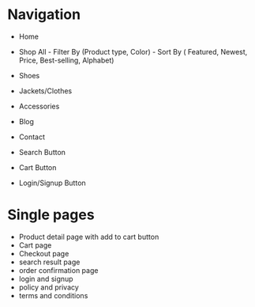 # Navigation
 
- Home
- Shop All - Filter By (Product type, Color) - Sort By ( Featured, Newest,
  Price, Best-selling, Alphabet)
- Shoes
- Jackets/Clothes
- Accessories
- Blog 
- Contact 

- Search Button
- Cart Button
- Login/Signup Button

# Single pages


- Product detail page with add to cart button
- Cart page
- Checkout page
- search result page
- order confirmation page
- login and signup
- policy and privacy
- terms and conditions


   
   
   
   
   



